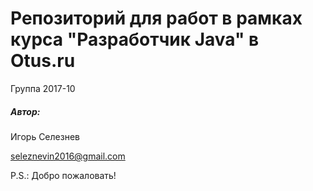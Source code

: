# Репозиторий для работ в рамках курса "Разработчик Java" в Otus.ru
Группа 2017-10

##### Автор:

Игорь Селезнев

seleznevin2016@gmail.com


P.S.: Добро пожаловать!
